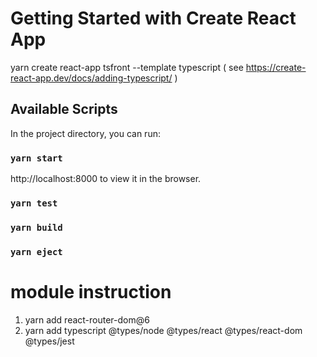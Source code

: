 # Getting Started with Create React App

 yarn create react-app tsfront --template typescript
( see https://create-react-app.dev/docs/adding-typescript/ )


## Available Scripts

In the project directory, you can run:

### `yarn start`
 http://localhost:8000 to view it in the browser.

### `yarn test`

### `yarn build`

### `yarn eject`

# module instruction

 1. yarn add react-router-dom@6
 2. yarn add typescript @types/node @types/react @types/react-dom @types/jest
  

